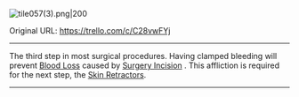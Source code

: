 ![tile057(3).png\|200](/Surgery/Clamped%20Bleeding%20-%20Attachments/6718845db30472d958dd7b87.png)

Original URL: https://trello.com/c/C28vwFYj

---

The third step in most surgical procedures. Having clamped bleeding will prevent [Blood Loss](../Blood/Blood%20Loss.md) caused by [Surgery Incision](Surgery%20Incision.md) . This affliction is required for the next step, the [Skin Retractors](../Items/Skin%20Retractors.md).

---

